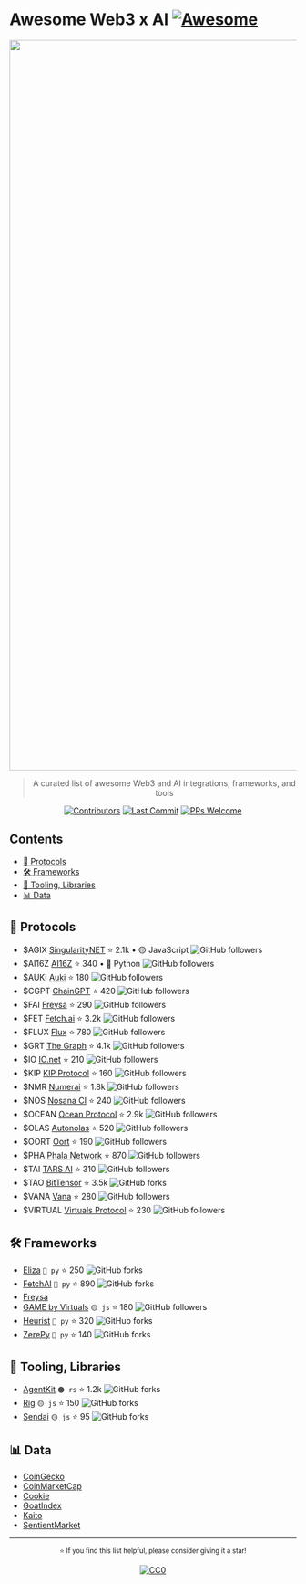 # Awesome Web3 x AI [![Awesome](https://awesome.re/badge.svg)](https://awesome.re)

<div align="center">
  <img src="https://hebbkx1anhila5yf.public.blob.vercel-storage.com/Web3AI-4qOmApeevy3cIasn3Mak2BwOB53GzM.png" alt="Web3 x AI Banner" width="1280">
  
  > A curated list of awesome Web3 and AI integrations, frameworks, and tools
  
  [![Contributors](https://img.shields.io/github/contributors/edwardtay/awesome-web3-ai.svg?style=flat)](https://github.com/edwardtay/awesome-web3-ai/graphs/contributors)
  [![Last Commit](https://img.shields.io/github/last-commit/edwardtay/awesome-web3-ai.svg?style=flat)](https://github.com/edwardtay/awesome-web3-ai/commits/master)
  [![PRs Welcome](https://img.shields.io/badge/PRs-welcome-brightgreen.svg?style=flat)](http://makeapullrequest.com)
</div>

## Contents

- [🔗 Protocols](#-protocols)
- [🛠 Frameworks](#-frameworks)
- [🧰 Tooling, Libraries](#-tooling-libraries)
- [📊 Data](#-data)

## 🔗 Protocols

- $AGIX [SingularityNET](https://github.com/singnet) ⭐ 2.1k • 🟡 JavaScript ![GitHub followers](https://img.shields.io/github/followers/singnet?style=social)
- $AI16Z [AI16Z](https://github.com/elizaOS) ⭐ 340 • 🔵 Python ![GitHub followers](https://img.shields.io/github/followers/elizaOS?style=social)
- $AUKI [Auki](https://github.com/aukilabs) ⭐ 180 ![GitHub followers](https://img.shields.io/github/followers/aukilabs?style=social)
- $CGPT [ChainGPT](https://github.com/ChainGPT-org) ⭐ 420 ![GitHub followers](https://img.shields.io/github/followers/ChainGPT-org?style=social)
- $FAI [Freysa](https://github.com/0xfreysa) ⭐ 290 ![GitHub followers](https://img.shields.io/github/followers/0xfreysa?style=social)
- $FET [Fetch.ai](https://github.com/fetchai/) ⭐ 3.2k ![GitHub followers](https://img.shields.io/github/followers/fetchai?style=social)
- $FLUX [Flux](https://github.com/runonflux) ⭐ 780 ![GitHub followers](https://img.shields.io/github/followers/runonflux?style=social)
- $GRT [The Graph](https://github.com/graphprotocol) ⭐ 4.1k ![GitHub followers](https://img.shields.io/github/followers/graphprotocol?style=social)
- $IO [IO.net](https://github.com/ionet-official) ⭐ 210 ![GitHub followers](https://img.shields.io/github/followers/ionet-official?style=social)
- $KIP [KIP Protocol](https://github.com/KIP-Protocol-Contracts) ⭐ 160 ![GitHub followers](https://img.shields.io/github/followers/KIP-Protocol-Contracts?style=social)
- $NMR [Numerai](https://github.com/numerai) ⭐ 1.8k ![GitHub followers](https://img.shields.io/github/followers/numerai?style=social)
- $NOS [Nosana CI](https://github.com/nosana-ci) ⭐ 240 ![GitHub followers](https://img.shields.io/github/followers/nosana-ci?style=social)
- $OCEAN [Ocean Protocol](https://github.com/oceanprotocol) ⭐ 2.9k ![GitHub followers](https://img.shields.io/github/followers/oceanprotocol?style=social)
- $OLAS [Autonolas](https://github.com/valory-xyz) ⭐ 520 ![GitHub followers](https://img.shields.io/github/followers/valory-xyz?style=social)
- $OORT [Oort](https://github.com/oort-tech) ⭐ 190 ![GitHub followers](https://img.shields.io/github/followers/oort-tech?style=social)
- $PHA [Phala Network](https://github.com/Phala-Network) ⭐ 870 ![GitHub followers](https://img.shields.io/github/followers/Phala-Network?style=social)
- $TAI [TARS AI](https://github.com/tars-protocol) ⭐ 310 ![GitHub followers](https://img.shields.io/github/followers/tars-protocol?style=social)
- $TAO [BitTensor](https://github.com/opentensor/BitTensor) ⭐ 3.5k ![GitHub forks](https://img.shields.io/github/forks/opentensor/BitTensor?style=social)
- $VANA [Vana](https://github.com/vana-com) ⭐ 280 ![GitHub followers](https://img.shields.io/github/followers/vana-com?style=social)
- $VIRTUAL [Virtuals Protocol](https://github.com/Virtual-Protocol) ⭐ 230 ![GitHub followers](https://img.shields.io/github/followers/Virtual-Protocol?style=social)

## 🛠 Frameworks

- [Eliza](https://github.com/elizaOS/eliza) `🔵 py` ⭐ 250 ![GitHub forks](https://img.shields.io/github/forks/elizaOS/eliza?style=social)
- [FetchAI](https://github.com/fetchai/uAgents) `🔵 py` ⭐ 890 ![GitHub forks](https://img.shields.io/github/forks/fetchai/uAgents?style=social)
- [Freysa](https://framework.freysa.ai/overview)
- [GAME by Virtuals](https://github.com/game-by-virtuals) `🟡 js` ⭐ 180 ![GitHub followers](https://img.shields.io/github/followers/game-by-virtuals?style=social)
- [Heurist](https://github.com/heurist-network/heurist-agent-framework) `🔵 py` ⭐ 320 ![GitHub forks](https://img.shields.io/github/forks/heurist-network/heurist-agent-framework?style=social)
- [ZerePy](https://github.com/blorm-network/ZerePy) `🔵 py` ⭐ 140 ![GitHub forks](https://img.shields.io/github/forks/blorm-network/ZerePy?style=social)

## 🧰 Tooling, Libraries

- [AgentKit](https://github.com/coinbase/agentkit) `🟤 rs` ⭐ 1.2k ![GitHub forks](https://img.shields.io/github/forks/coinbase/agentkit?style=social)
- [Rig](https://github.com/0xPlaygrounds/rig) `🟡 js` ⭐ 150 ![GitHub forks](https://img.shields.io/github/forks/0xPlaygrounds/rig?style=social)
- [Sendai](https://github.com/sendaifun/solana-agent-kit) `🟡 js` ⭐ 95 ![GitHub forks](https://img.shields.io/github/forks/sendaifun/solana-agent-kit?style=social)

## 📊 Data

- [CoinGecko](https://coingecko.com/en/categories/artificial-intelligence)
- [CoinMarketCap](https://coinmarketcap.com/view/ai-big-data/)
- [Cookie](https://cookie.fun)
- [GoatIndex](https://goatindex.ai/)
- [Kaito](https://yaps.kaito.ai/crypto-ai)
- [SentientMarket](https://sentient.market)

---

<div align="center">
  <p>
    <sub>
      ⭐️ If you find this list helpful, please consider giving it a star!
    </sub>
  </p>
  
  [![CC0](https://licensebuttons.net/p/zero/1.0/88x31.png)](https://creativecommons.org/publicdomain/zero/1.0/)
</div>
